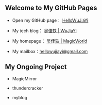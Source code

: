 ## Welcome to My GitHub Pages

- Open my GitHub page： [HelloWuJiaYi](https://hellowujiayi.github.io/)

- My tech blog： [吴佳轶 \| WuJiaYi](http://www.wujiayi.vip)

- My homepage： [吴佳轶 \| MagicWorld](http://www.magicworld.vip)

- My mailbox：hellowujiayi@gmail.com

## My Ongoing Project

- MagicMirror

- thundercracker

- myblog

